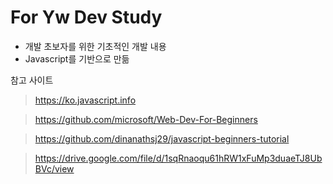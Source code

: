 # For Yw Dev Study

- 개발 초보자를 위한 기초적인 개발 내용
- Javascript를 기반으로 만듦

참고 사이트
> https://ko.javascript.info

> https://github.com/microsoft/Web-Dev-For-Beginners
  
> https://github.com/dinanathsj29/javascript-beginners-tutorial

> https://drive.google.com/file/d/1sqRnaoqu61hRW1xFuMp3duaeTJ8UbBVc/view